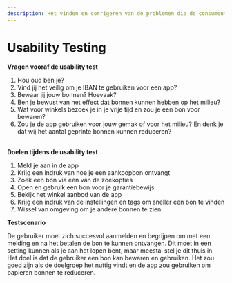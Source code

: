 ```yaml
---
description: Het vinden en corrigeren van de problemen die de consument ervaart
---
```


# Usability Testing

**Vragen vooraf de usability test**

1. Hou oud ben je?
2. Vind jij het veilig om je IBAN te gebruiken voor een app?&#x20;
3. Bewaar jij jouw bonnen? Hoevaak?
4. Ben je bewust van het effect dat bonnen kunnen hebben op het milieu?&#x20;
5. Wat voor winkels bezoek je in je vrije tijd en zou je een bon voor bewaren?&#x20;
6. Zou je de app gebruiken voor jouw gemak of voor het milieu? En denk je dat wij het aantal geprinte bonnen kunnen reduceren?

\
**Doelen tijdens de usability test**

1. Meld je aan in de app&#x20;
2. Krijg een indruk van hoe je een aankoopbon ontvangt
3. Zoek een bon via een van de zoekopties
4. Open en gebruik een bon voor je garantiebewijs
5. Bekijk het winkel aanbod van de app
6. Krijg een indruk van de instellingen en tags om sneller een bon te vinden
7. Wissel van omgeving om je andere bonnen te zien

**Testscenario**

De gebruiker moet zich succesvol aanmelden en begrijpen om met een melding en na het betalen de bon te kunnen ontvangen. Dit moet in een setting kunnen als je aan het lopen bent, maar meestal stel je dit thuis in. Het doel is dat de gebruiker een bon kan bewaren en gebruiken. Het zou goed zijn als de doelgroep het nuttig vindt en de app zou gebruiken om papieren bonnen te reduceren.&#x20;

